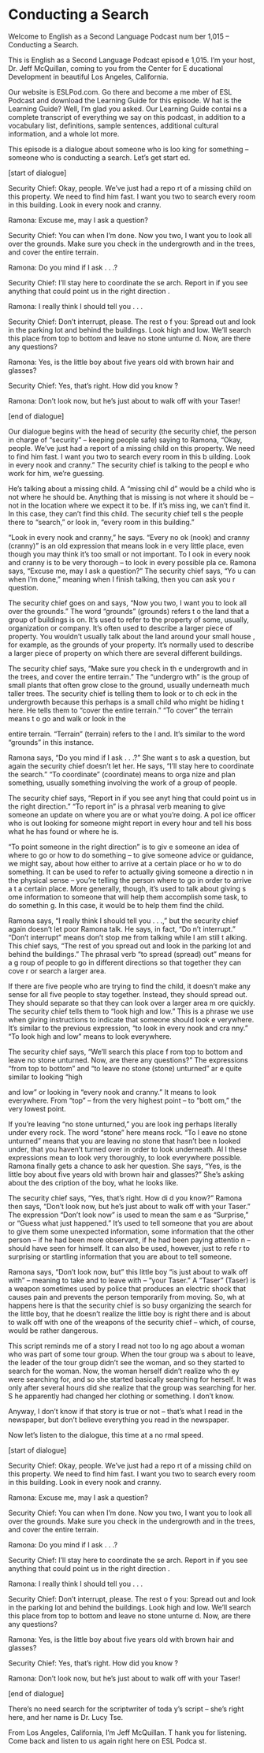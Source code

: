 # Conducting a Search

Welcome to English as a Second Language Podcast num ber 1,015 – Conducting a Search.  

This is English as a Second Language Podcast episod e 1,015. I’m your host, Dr. Jeff McQuillan, coming to you from the Center for E ducational Development in beautiful Los Angeles, California.  

Our website is ESLPod.com. Go there and become a me mber of ESL Podcast and download the Learning Guide for this episode. W hat is the Learning Guide? Well, I’m glad you asked. Our Learning Guide contai ns a complete transcript of everything we say on this podcast, in addition to a  vocabulary list, definitions, sample sentences, additional cultural information, and a whole lot more.  

This episode is a dialogue about someone who is loo king for something – someone who is conducting a search. Let’s get start ed.  

[start of dialogue] 

Security Chief: Okay, people. We’ve just had a repo rt of a missing child on this property. We need to find him fast. I want you two to search every room in this building. Look in every nook and cranny.  

Ramona: Excuse me, may I ask a question? 

Security Chief: You can when I’m done. Now you two,  I want you to look all over the grounds. Make sure you check in the undergrowth  and in the trees, and cover the entire terrain.  

Ramona: Do you mind if I ask . . .? 

Security Chief: I’ll stay here to coordinate the se arch. Report in if you see anything that could point us in the right direction .  

Ramona: I really think I should tell you . . . 

Security Chief: Don’t interrupt, please. The rest o f you: Spread out and look in the parking lot and behind the buildings. Look high  and low. We’ll search this place from top to bottom and leave no stone unturne d. Now, are there any questions? 

Ramona: Yes, is the little boy about five years old  with brown hair and glasses? 

Security Chief: Yes, that’s right. How did you know ?  

Ramona: Don’t look now, but he’s just about to walk  off with your Taser! 

[end of dialogue] 

Our dialogue begins with the head of security (the security chief, the person in charge of “security” – keeping people safe) saying to Ramona, “Okay, people. We’ve just had a report of a missing child on this property. We need to find him fast. I want you two to search every room in this b uilding. Look in every nook and cranny.” The security chief is talking to the peopl e who work for him, we’re guessing.  

He’s talking about a missing child. A “missing chil d” would be a child who is not where he should be. Anything that is missing is not  where it should be – not in the location where we expect it to be. If it’s miss ing, we can’t find it. In this case, they can’t find this child. The security chief tell s the people there to “search,” or look in, “every room in this building.”  

“Look in every nook and cranny,” he says. “Every no ok (nook) and cranny (cranny)” is an old expression that means look in e very little place, even though you may think it’s too small or not important. To l ook in every nook and cranny is to be very thorough – to look in every possible pla ce. Ramona says, “Excuse me, may I ask a question?” The security chief says, “Yo u can when I’m done,” meaning when I finish talking, then you can ask you r question.  

The security chief goes on and says, “Now you two, I want you to look all over the grounds.” The word “grounds” (grounds) refers t o the land that a group of buildings is on. It’s used to refer to the property  of some, usually, organization or company. It’s often used to describe a larger piece  of property. You wouldn’t usually talk about the land around your small house , for example, as the grounds of your property. It’s normally used to describe a larger piece of property on which there are several different buildings. 

The security chief says, “Make sure you check in th e undergrowth and in the trees, and cover the entire terrain.” The “undergro wth” is the group of small plants that often grow close to the ground, usually  underneath much taller trees. The security chief is telling them to look or to ch eck in the undergrowth because this perhaps is a small child who might be hiding t here. He tells them to “cover the entire terrain.” “To cover” the terrain means t o go and walk or look in the  

entire terrain. “Terrain” (terrain) refers to the l and. It’s similar to the word “grounds” in this instance.  

Ramona says, “Do you mind if I ask . . .?” She want s to ask a question, but again the security chief doesn’t let her. He says, “I’ll stay here to coordinate the search.” “To coordinate” (coordinate) means to orga nize and plan something, usually something involving the work of a group of people.  

The security chief says, “Report in if you see anyt hing that could point us in the right direction.” “To report in” is a phrasal verb meaning to give someone an update on where you are or what you’re doing. A pol ice officer who is out looking for someone might report in every hour and tell his  boss what he has found or where he is.  

“To point someone in the right direction” is to giv e someone an idea of where to go or how to do something – to give someone advice or guidance, we might say, about how either to arrive at a certain place or ho w to do something. It can be used to refer to actually giving someone a directio n in the physical sense – you’re telling the person where to go in order to arrive a t a certain place. More generally, though, it’s used to talk about giving s ome information to someone that will help them accomplish some task, to do somethin g. In this case, it would be to help them find the child.  

Ramona says, “I really think I should tell you . . .,” but the security chief again doesn’t let poor Ramona talk. He says, in fact, “Do n’t interrupt.” “Don’t interrupt” means don’t stop me from talking while I am still t alking. This chief says, “The rest of you spread out and look in the parking lot and behind the buildings.” The phrasal verb “to spread (spread) out” means for a g roup of people to go in different directions so that together they can cove r or search a larger area.  

If there are five people who are trying to find the  child, it doesn’t make any sense for all five people to stay together. Instead, they  should spread out. They should separate so that they can look over a larger area m ore quickly. The security chief tells them to “look high and low.” This is a phrase  we use when giving instructions to indicate that someone should look e verywhere. It’s similar to the previous expression, “to look in every nook and cra nny.” “To look high and low” means to look everywhere. 

The security chief says, “We’ll search this place f rom top to bottom and leave no stone unturned. Now, are there any questions?” The expressions “from top to bottom” and “to leave no stone (stone) unturned” ar e quite similar to looking “high  

and low” or looking in “every nook and cranny.” It means to look everywhere. From “top” – from the very highest point – to “bott om,” the very lowest point.  

If you’re leaving “no stone unturned,” you are look ing perhaps literally under every rock. The word “stone” here means rock. “To l eave no stone unturned” means that you are leaving no stone that hasn’t bee n looked under, that you haven’t turned over in order to look underneath. Al l these expressions mean to look very thoroughly, to look everywhere possible. Ramona finally gets a chance to ask her question. She says, “Yes, is the little boy about five years old with brown hair and glasses?” She’s asking about the des cription of the boy, what he looks like.  

The security chief says, “Yes, that’s right. How di d you know?” Ramona then says, “Don’t look now, but he’s just about to walk off with your Taser.” The expression “Don’t look now” is used to mean the sam e as “Surprise,” or “Guess what just happened.” It’s used to tell someone that  you are about to give them some unexpected information, some information that the other person – if he had been more observant, if he had been paying attentio n – should have seen for himself. It can also be used, however, just to refe r to surprising or startling information that you are about to tell someone.  

Ramona says, “Don’t look now, but” this little boy “is just about to walk off with” – meaning to take and to leave with – “your Taser.” A  “Taser” (Taser) is a weapon sometimes used by police that produces an electric shock that causes pain and prevents the person temporarily from moving. So, wh at happens here is that the security chief is so busy organizing the search for  the little boy, that he doesn’t realize the little boy is right there and is about to walk off with one of the weapons of the security chief – which, of course, would be rather dangerous.  

This script reminds me of a story I read not too lo ng ago about a woman who was part of some tour group. When the tour group wa s about to leave, the leader of the tour group didn’t see the woman, and so they  started to search for the woman. Now, the woman herself didn’t realize who th ey were searching for, and so she started basically searching for herself. It was only after several hours did she realize that the group was searching for her. S he apparently had changed her clothing or something. I don’t know.  

Anyway, I don’t know if that story is true or not –  that’s what I read in the newspaper, but don’t believe everything you read in  the newspaper.  

Now let’s listen to the dialogue, this time at a no rmal speed.  

[start of dialogue] 

Security Chief: Okay, people. We’ve just had a repo rt of a missing child on this property. We need to find him fast. I want you two to search every room in this building. Look in every nook and cranny.  

Ramona: Excuse me, may I ask a question? 

Security Chief: You can when I’m done. Now you two,  I want you to look all over the grounds. Make sure you check in the undergrowth  and in the trees, and cover the entire terrain.  

Ramona: Do you mind if I ask . . .? 

Security Chief: I’ll stay here to coordinate the se arch. Report in if you see anything that could point us in the right direction .  

Ramona: I really think I should tell you . . . 

Security Chief: Don’t interrupt, please. The rest o f you: Spread out and look in the parking lot and behind the buildings. Look high  and low. We’ll search this place from top to bottom and leave no stone unturne d. Now, are there any questions? 

Ramona: Yes, is the little boy about five years old  with brown hair and glasses? 

Security Chief: Yes, that’s right. How did you know ?  

Ramona: Don’t look now, but he’s just about to walk  off with your Taser! 

[end of dialogue] 

There’s no need search for the scriptwriter of toda y’s script – she’s right here, and her name is Dr. Lucy Tse.  

From Los Angeles, California, I’m Jeff McQuillan. T hank you for listening. Come back and listen to us again right here on ESL Podca st. 

